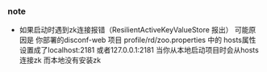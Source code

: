 ### note
- 如果启动时遇到zk连接报错（ResilientActiveKeyValueStore 报出）
可能原因是 你部署的disconf-web 项目 profile/rd/zoo.properties 中的 hosts属性设置成了localhost:2181
或者127.0.0.1:2181 当你从本地启动项目时会从hosts连接zk 而本地没有安装zk
